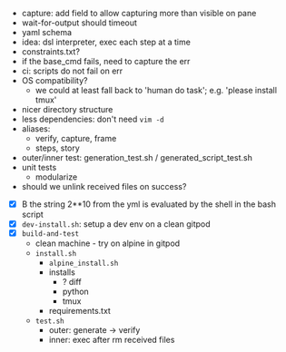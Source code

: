 - capture: add field to allow capturing more than visible on pane
- wait-for-output should timeout
- yaml schema
- idea: dsl interpreter, exec each step at a time
- constraints.txt?
- if the base_cmd fails, need to capture the err
- ci: scripts do not fail on err
- OS compatibility?
  - we could at least fall back to 'human do task'; e.g. 'please install tmux'
- nicer directory structure
- less dependencies: don't need `vim -d`
- aliases:
  - verify, capture, frame
  - steps, story
- outer/inner test: generation_test.sh / generated_script_test.sh
- unit tests
  - modularize
- should we unlink received files on success?


- [x] B the string 2**10 from the yml is evaluated by the shell in the bash script
- [x] `dev-install.sh`: setup a dev env on a clean gitpod
- [x] `build-and-test`
  - clean machine - try on alpine in gitpod
  - `install.sh`
    - `alpine_install.sh`
    - installs
      - ? diff
      - python
      - tmux
    - requirements.txt
  - `test.sh`
    - outer: generate -> verify
    - inner: exec after rm received files
